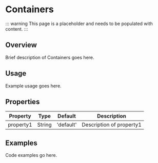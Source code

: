 # Containers

::: warning
This page is a placeholder and needs to be populated with content.
:::

## Overview

Brief description of Containers goes here.

## Usage

Example usage goes here.

## Properties

| Property | Type | Default | Description |
|----------|------|---------|-------------|
| property1 | String | 'default' | Description of property1 |

## Examples

Code examples go here.

